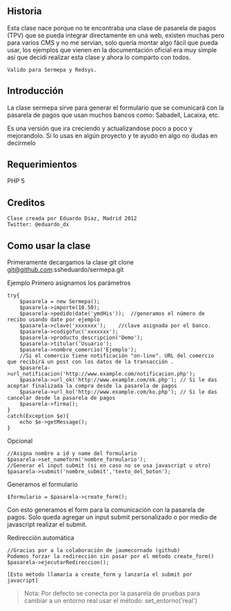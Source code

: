 Historia
--------
Esta clase nace porque no te encontraba una clase de pasarela de pagos (TPV) que se pueda integrar directamente en una web, existen
muchas pero para varios CMS y no me servian, solo quería montar algo fácil que pueda usar, los ejemplos que vienen en la documentación oficial era muy simple así que decidi realizar esta clase y ahora lo comparto con todos.
	
	Valido para Sermepa y Redsys.

Introducción
------------
La clase sermepa sirve para generar el formulario que se comunicará con la pasarela de pagos que usan muchos bancos como: Sabadell, Lacaixa, etc.

Es una versión que ira creciendo y actualizandose poco a poco y mejorandolo.
Si lo usas en algún proyecto y te ayudo en algo no dudas en decirmelo

Requerimientos
--------------
PHP 5

Creditos
--------
	Clase creada por Eduardo Diaz, Madrid 2012
	Twitter: @eduardo_dx

Como usar la clase
------------------
Primeramente decargamos la clase
git clone git@github.com:ssheduardo/sermepa.git

Ejemplo
Primero asignamos los parámetros

	try{
		$pasarela = new Sermepa();
	    $pasarela->importe(10.50);
	    $pasarela->pedido(date('ymdHis'));	//generamos el número de recibo usando date por ejemplo
	    $pasarela->clave('xxxxxxx');	//clave asignada por el banco.
	    $pasarela->codigofuc('xxxxxxx');
	    $pasarela->producto_descripcion('Demo');
	    $pasarela->titular('Usuario');
	    $pasarela->nombre_comercio('Ejemplo');
	    //Si el comercio tiene notificación "on-line". URL del comercio que recibirá un post con los datos de la transacción .
	    $pasarela->url_notificacion('http://www.example.com/notificacion.php');	
	    $pasarela->url_ok('http://www.example.com/ok.php');	// Si le das aceptar finalizada la compra desde la pasarela de pagos
	    $pasarela->url_ko('http://www.example.com/ko.php'); // Si le das cancelar desde la pasarela de pagos
	    $pasarela->firma();
	}
	catch(Exception $e){
    	echo $e->getMessage();   
    }

Opcional

	//Asigna nombre a id y name del formulario
	$pasarela->set_nameform('nombre_formulario');	
	//Generar el input submit (si en caso no se usa javascript u otro)
	$pasarela->submit('nombre_submit','texto_del_boton');


Generamos el formulario

	$formulario = $pasarela->create_form();

Con esto generamos el form para la comunicación con la pasarela de pagos.
Solo queda agregar un input submit personalizado o por medio de javascript realizar el submit.

Redirección automática

	//Gracias por a la colaboración de jaumecornado (github)
	Podemos forzar la redirección sin pasar por el método create_form()
	$pasarela->ejecutarRedireccion(); 
	
	[Esto método llamaría a create_form y lanzaría el submit por javacript]

>Nota:
	Por defecto se conecta por la pasarela de pruebas para cambiar a un entorno real usar el método: set_entorno('real')


	
